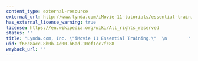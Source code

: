 ```yaml
---
content_type: external-resource
external_url: http://www.lynda.com/iMovie-11-tutorials/essential-training/77957-2.html?srchtrk=index:1%0Alinktypeid:2%0Aq:imovie%0Apage:1%0As:relevance%0Asa:true%0Aproducttypeid:2
has_external_license_warning: true
license: https://en.wikipedia.org/wiki/All_rights_reserved
status: ''
title: "Lynda.com, Inc. \"iMovie 11 Essential Training.\"  \n        "
uid: f68c8acc-8b0b-4d00-b6ad-10ef1cc7fc88
wayback_url: ''
---
```

